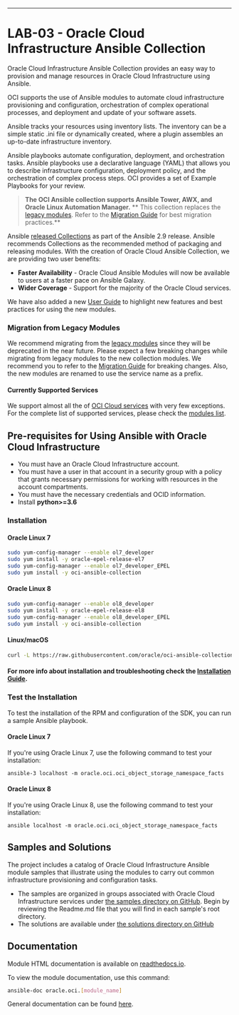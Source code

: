 ---
# LAB-03 - Oracle Cloud Infrastructure Ansible Collection
Oracle Cloud Infrastructure Ansible Collection provides an easy way to provision and manage resources in Oracle Cloud Infrastructure using Ansible.

OCI supports the use of Ansible modules to automate cloud infrastructure provisioning and configuration, orchestration of complex operational processes, and deployment and update of your software assets.

Ansible tracks your resources using inventory lists. The inventory can be a simple static .ini file or dynamically created, where a plugin assembles an up-to-date infrastructure inventory. 

Ansible playbooks automate configuration, deployment, and orchestration tasks. Ansible playbooks use a declarative language (YAML) that allows you to describe infrastructure configuration, deployment policy, and the orchestration of complex process steps. OCI provides a set of Example Playbooks for your review.

> **The OCI Ansible collection supports Ansible Tower, AWX, and Oracle Linux Automation Manager.**
> ** This collection replaces the [legacy modules](https://github.com/oracle/oci-ansible-modules). Refer to the [Migration Guide](https://github.com/oracle/oci-ansible-collections/blob/master/MigrationGuide.md) for best migration practices.**

Ansible [released Collections](https://www.ansible.com/blog/getting-started-with-ansible-collections) as part of the Ansible 2.9 release.
Ansible recommends Collections as the recommended method of packaging and releasing modules. 
With the creation of Oracle Cloud Ansible Collection, we are providing two user benefits:
 * **Faster Availability** - Oracle Cloud Ansible Modules will now be available to users at a faster pace on Ansible Galaxy. 
 * **Wider Coverage** - Support for the majority of the Oracle Cloud services.

We have also added a new [User Guide](https://github.com/oracle/oci-ansible-collections/blob/master/UserGuide.md) to highlight new features and best practices for using the new modules.

### Migration from Legacy Modules

We recommend migrating from the [legacy modules](https://github.com/oracle/oci-ansible-modules) since they will be deprecated in the near future.
Please expect a few breaking changes while migrating from legacy modules to the new collection modules.
We recommend you to refer to the [Migration Guide](https://github.com/oracle/oci-ansible-collections/blob/master/MigrationGuide.md) for breaking changes.
Also, the new modules are renamed to use the service name as a prefix.

#### Currently Supported Services 
We support almost all the of [OCI Cloud services](https://docs.cloud.oracle.com/en-us/iaas/Content/services.htm) with very few exceptions.
For the complete list of supported services, please check the [modules list](https://oci-ansible-collection.readthedocs.io/en/latest/collections/oracle/oci/index.html).


## Pre-requisites for Using Ansible with Oracle Cloud Infrastructure

- You must have an Oracle Cloud Infrastructure account.
- You must have a user in that account in a security group with a policy that grants necessary permissions for working with resources in the account compartments.
- You must have the necessary credentials and OCID information.
- Install **python>=3.6**

### Installation
#### Oracle Linux 7
```bash
sudo yum-config-manager --enable ol7_developer
sudo yum install -y oracle-epel-release-el7
sudo yum-config-manager --enable ol7_developer_EPEL
sudo yum install -y oci-ansible-collection
```
#### Oracle Linux 8

```bash
sudo yum-config-manager --enable ol8_developer
sudo yum install -y oracle-epel-release-el8
sudo yum-config-manager --enable ol8_developer_EPEL
sudo yum install -y oci-ansible-collection
```

#### Linux/macOS

```bash
curl -L https://raw.githubusercontent.com/oracle/oci-ansible-collection/master/scripts/install.sh | bash -s -- --verbose
```
#### For more info about installation and troubleshooting check the [Installation Guide](https://github.com/oracle/oci-ansible-collections/blob/master/InstallationGuide.md).
### Test the Installation

To test the installation of the RPM and configuration of the SDK, you can run a sample Ansible playbook.

#### Oracle Linux 7
If you're using Oracle Linux 7, use the following command to test your installation:
```
ansible-3 localhost -m oracle.oci.oci_object_storage_namespace_facts
```
#### Oracle Linux 8
If you're using Oracle Linux 8, use the following command to test your installation:
```
ansible localhost -m oracle.oci.oci_object_storage_namespace_facts
```

## Samples and Solutions

The project includes a catalog of Oracle Cloud Infrastructure Ansible module samples that illustrate using the modules 
to carry out common infrastructure provisioning and configuration tasks.
* The samples are organized in groups associated with Oracle Cloud Infrastructure services under [the samples directory on GitHub](https://github.com/oracle/oci-ansible-collections/tree/master/samples).
Begin by reviewing the Readme.md file that you will find in each sample's root directory.
* The solutions are available under [the solutions directory on GitHub](https://github.com/oracle/oci-ansible-collections/tree/master/solutions)

## Documentation
Module HTML documentation is available on [readthedocs.io](https://oci-ansible-collection.readthedocs.io/en/latest/collections/oracle/oci/index.html).

To view the module documentation, use this command:
  ``` bash
ansible-doc oracle.oci.[module_name]
  ```
General documentation can be found [here](https://docs.cloud.oracle.com/iaas/Content/API/SDKDocs/ansible.htm).

